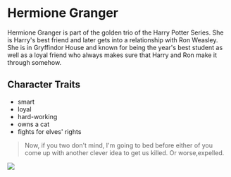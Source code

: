# Hermione Granger #    
Hermione Granger is part of the golden trio of the Harry Potter Series. She is Harry's best friend and later gets into a relationship with Ron Weasley. She is in Gryffindor House and known for being the year's best student as well as a loyal friend who always makes sure that Harry and Ron make it through somehow.
## Character Traits ##
- smart
- loyal
- hard-working
- owns a cat
- fights for elves' rights
> Now, if you two don't mind, I'm going to bed before either of you come up with another clever idea to get us killed. Or worse,expelled.
<img src="http://vignette3.wikia.nocookie.net/rifftrax/images/0/0a/Hermione_Granger_OOTP_promo_f_1.jpg/revision/latest?cb=20140621185414"/>